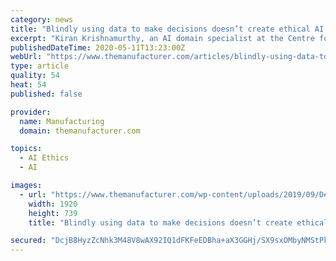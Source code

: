 ```yaml
---
category: news
title: "Blindly using data to make decisions doesn’t create ethical AI systems"
excerpt: "Kiran Krishnamurthy, an AI domain specialist at the Centre for Modelling & Simulation, discusses why ethical AI is so important for manufacturing companies."
publishedDateTime: 2020-05-11T13:23:00Z
webUrl: "https://www.themanufacturer.com/articles/blindly-using-data-to-make-decisions-doesnt-create-ethical-ai-systems/"
type: article
quality: 54
heat: 54
published: false

provider:
  name: Manufacturing
  domain: themanufacturer.com

topics:
  - AI Ethics
  - AI

images:
  - url: "https://www.themanufacturer.com/wp-content/uploads/2019/09/Depositphotos_202866380_l-2015-1.jpg"
    width: 1920
    height: 739
    title: "Blindly using data to make decisions doesn’t create ethical AI systems"

secured: "DcjB8HyzZcNhk3M48V8wAX92IQ1dFKFeEDBha+aX3GGHj/SX9sxOMbyNMStPkYAA1bMG6rql4o3wcNSxrywUbQ04WCKnZqzkH/cBj3DhvlfBYccxjrfXwLQeF/4kGRCcKO0KRoJ9lgbBOwmgiHWBzQ7UAZjd0C8OQ8LkjHpc/OAz9caqoXk2Gu8z6EkYh8JFXwe+gJcBRE03ClI94t/7jgRcraVP6swmHHDZ+l9fR/GgSRDywtbNbpZI8ieDsgUJsSka69LVOI4zSYmZRtphIgSGPndcGU1JV+65Uze1YsBxmTgsQgJR7m+R+9gWK7+U;blzdf5+5AAsuY0NuV7MXCA=="
---
```


